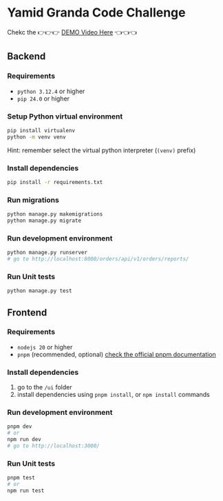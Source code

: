 # Yamid Granda Code Challenge

Chekc the 👉👉👉 [DEMO Video Here](https://drive.google.com/file/d/1kaXEjTJOIDcU0Xu1w5CcNOiyD7nb090C/view?usp=sharing) 👈👈👈

## Backend

### Requirements

- `python 3.12.4` or higher
- `pip 24.0` or higher

### Setup Python virtual environment

```sh
pip install virtualenv
python -m venv venv
```

Hint: remember select the virtual python interpreter (`(venv)` prefix)

### Install dependencies

```sh
pip install -r requirements.txt
```

### Run migrations

```sh
python manage.py makemigrations
python manage.py migrate
```

### Run development environment

```sh
python manage.py runserver
# go to http://localhost:8000/orders/api/v1/orders/reports/
```

### Run Unit tests

```sh
python manage.py test
```

## Frontend

### Requirements

- `nodejs 20` or higher
- `pnpm` (recommended, optional) [check the official pnpm documentation](https://pnpm.io/installation)

### Install dependencies

1. go to the `/ui` folder
2. install dependencies using `pnpm install`, or `npm install` commands

### Run development environment

```sh
pnpm dev
# or
npm run dev
# go to http://localhost:3000/
```

### Run Unit tests

```sh
pnpm test
# or
npm run test
```
